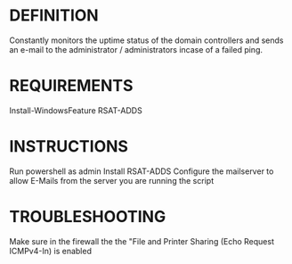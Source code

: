 # DEFINITION
Constantly monitors the uptime status of the domain controllers and sends an e-mail to the administrator / administrators incase of a failed ping.

# REQUIREMENTS
Install-WindowsFeature RSAT-ADDS

# INSTRUCTIONS
Run powershell as admin
Install RSAT-ADDS
Configure the mailserver to allow E-Mails from the server you are running the script

# TROUBLESHOOTING
Make sure in the firewall the the "File and Printer Sharing (Echo Request ICMPv4-In) is enabled
